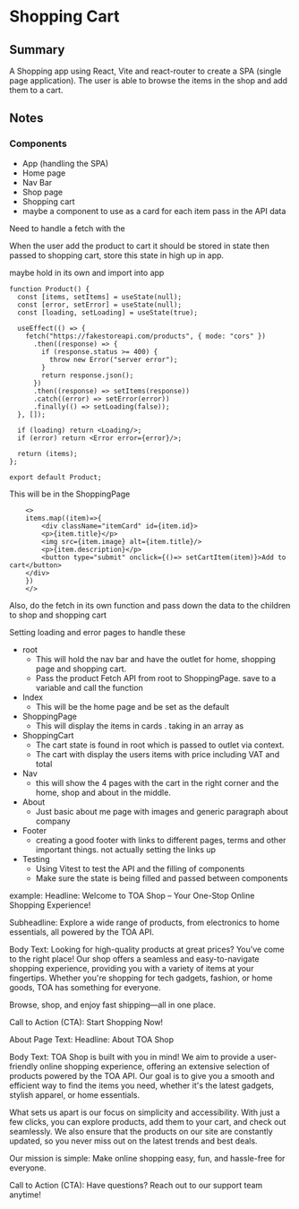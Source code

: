 # Shopping Cart

## Summary

A Shopping app using React, Vite and react-router to create a SPA (single page application). The user is able to browse the items in the shop and add them to a cart.

## Notes

### Components

- App (handling the SPA)
- Home page
- Nav Bar
- Shop page
- Shopping cart
- maybe a component to use as a card for each item pass in the API data

Need to handle a fetch with the

When the user add the product to cart it should be stored in state then passed to shopping cart, store this state in high up in app.

maybe hold in its own and import into app

```
function Product() {
  const [items, setItems] = useState(null);
  const [error, setError] = useState(null);
  const [loading, setLoading] = useState(true);

  useEffect(() => {
    fetch("https://fakestoreapi.com/products", { mode: "cors" })
      .then((response) => {
        if (response.status >= 400) {
          throw new Error("server error");
        }
        return response.json();
      })
      .then((response) => setItems(response))
      .catch((error) => setError(error))
      .finally(() => setLoading(false));
  }, []);

  if (loading) return <Loading/>;
  if (error) return <Error error={error}/>;

  return (items);
};

export default Product;
```

This will be in the ShoppingPage

```
    <>
    items.map((item)=>{
        <div className="itemCard" id={item.id}>
        <p>{item.title}</p>
        <img src={item.image} alt={item.title}/>
        <p>{item.description}</p>
        <button type="submit" onclick={()=> setCartItem(item)}>Add to cart</button>
    </div>
    })
    </>
```

Also, do the fetch in its own function and pass down the data to the children to shop and shopping cart

Setting loading and error pages to handle these

- root
  - This will hold the nav bar and have the outlet for home, shopping page and shopping cart.
  - Pass the product Fetch API from root to ShoppingPage. save to a variable and call the function
- Index
  - This will be the home page and be set as the default
- ShoppingPage
  - This will display the items in cards . taking in an array as
- ShoppingCart
  - The cart state is found in root which is passed to outlet via context. 
  - The cart with display the users items with price including VAT and total
- Nav
  - this will show the 4 pages with the cart in the right corner and the home, shop and about  in the middle.
- About
  - Just basic about me page with images and generic paragraph about company
- Footer 
  - creating a good footer with links to different pages, terms and other important things. not actually setting the links up
- Testing
  - Using Vitest to test the API and the filling of components
  - Make sure the state is being filled and passed between components


example:
Headline:
Welcome to TOA Shop – Your One-Stop Online Shopping Experience!

Subheadline:
Explore a wide range of products, from electronics to home essentials, all powered by the TOA API.

Body Text:
Looking for high-quality products at great prices? You've come to the right place! Our shop offers a seamless and easy-to-navigate shopping experience, providing you with a variety of items at your fingertips. Whether you're shopping for tech gadgets, fashion, or home goods, TOA has something for everyone.

Browse, shop, and enjoy fast shipping—all in one place.

Call to Action (CTA):
Start Shopping Now!

About Page Text:
Headline:
About TOA Shop

Body Text:
TOA Shop is built with you in mind! We aim to provide a user-friendly online shopping experience, offering an extensive selection of products powered by the TOA API. Our goal is to give you a smooth and efficient way to find the items you need, whether it's the latest gadgets, stylish apparel, or home essentials.

What sets us apart is our focus on simplicity and accessibility. With just a few clicks, you can explore products, add them to your cart, and check out seamlessly. We also ensure that the products on our site are constantly updated, so you never miss out on the latest trends and best deals.

Our mission is simple: Make online shopping easy, fun, and hassle-free for everyone.

Call to Action (CTA):
Have questions? Reach out to our support team anytime!